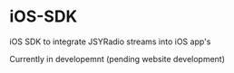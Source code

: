 # iOS-SDK
iOS SDK to integrate JSYRadio streams into iOS app's

Currently in developemnt (pending website development)

